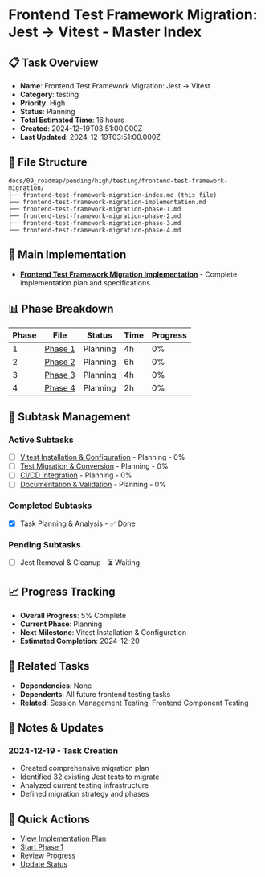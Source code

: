 # Frontend Test Framework Migration: Jest → Vitest - Master Index

## 📋 Task Overview
- **Name**: Frontend Test Framework Migration: Jest → Vitest
- **Category**: testing
- **Priority**: High
- **Status**: Planning
- **Total Estimated Time**: 16 hours
- **Created**: 2024-12-19T03:51:00.000Z
- **Last Updated**: 2024-12-19T03:51:00.000Z

## 📁 File Structure
```
docs/09_roadmap/pending/high/testing/frontend-test-framework-migration/
├── frontend-test-framework-migration-index.md (this file)
├── frontend-test-framework-migration-implementation.md
├── frontend-test-framework-migration-phase-1.md
├── frontend-test-framework-migration-phase-2.md
├── frontend-test-framework-migration-phase-3.md
└── frontend-test-framework-migration-phase-4.md
```

## 🎯 Main Implementation
- **[Frontend Test Framework Migration Implementation](./frontend-test-framework-migration-implementation.md)** - Complete implementation plan and specifications

## 📊 Phase Breakdown
| Phase | File | Status | Time | Progress |
|-------|------|--------|------|----------|
| 1 | [Phase 1](./frontend-test-framework-migration-phase-1.md) | Planning | 4h | 0% |
| 2 | [Phase 2](./frontend-test-framework-migration-phase-2.md) | Planning | 6h | 0% |
| 3 | [Phase 3](./frontend-test-framework-migration-phase-3.md) | Planning | 4h | 0% |
| 4 | [Phase 4](./frontend-test-framework-migration-phase-4.md) | Planning | 2h | 0% |

## 🔄 Subtask Management
### Active Subtasks
- [ ] [Vitest Installation & Configuration](./frontend-test-framework-migration-phase-1.md) - Planning - 0%
- [ ] [Test Migration & Conversion](./frontend-test-framework-migration-phase-2.md) - Planning - 0%
- [ ] [CI/CD Integration](./frontend-test-framework-migration-phase-3.md) - Planning - 0%
- [ ] [Documentation & Validation](./frontend-test-framework-migration-phase-4.md) - Planning - 0%

### Completed Subtasks
- [x] Task Planning & Analysis - ✅ Done

### Pending Subtasks
- [ ] Jest Removal & Cleanup - ⏳ Waiting

## 📈 Progress Tracking
- **Overall Progress**: 5% Complete
- **Current Phase**: Planning
- **Next Milestone**: Vitest Installation & Configuration
- **Estimated Completion**: 2024-12-20

## 🔗 Related Tasks
- **Dependencies**: None
- **Dependents**: All future frontend testing tasks
- **Related**: Session Management Testing, Frontend Component Testing

## 📝 Notes & Updates
### 2024-12-19 - Task Creation
- Created comprehensive migration plan
- Identified 32 existing Jest tests to migrate
- Analyzed current testing infrastructure
- Defined migration strategy and phases

## 🚀 Quick Actions
- [View Implementation Plan](./frontend-test-framework-migration-implementation.md)
- [Start Phase 1](./frontend-test-framework-migration-phase-1.md)
- [Review Progress](#progress-tracking)
- [Update Status](#notes--updates)
